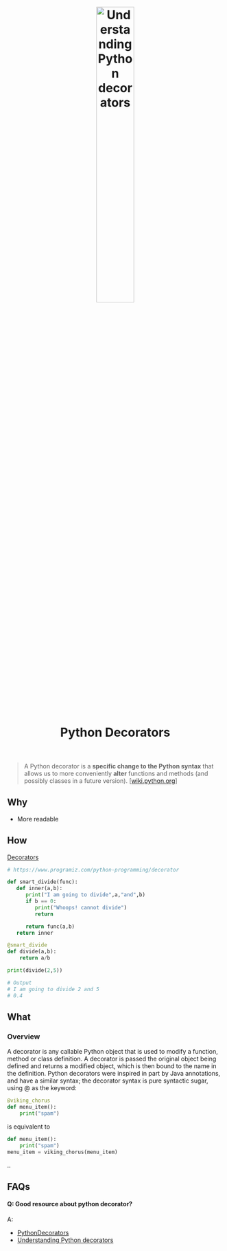 <h1 align="center">
<br>
	<a href="https://www.wikiwand.com/en/Python_syntax_and_semantics#/Decorators">
    <img src="http://qxf2.com/blog/wp-content/uploads/2014/09/qxf2-gun-decorator1.jpg" alt="Understanding Python decorators" width=42%">
  </a>
  <br><br>
Python Decorators 
  <br><br>
</h1>

> A Python decorator is a **specific change to the Python syntax** that allows us to more conveniently **alter** functions and methods (and possibly classes in a future version). [[wiki.python.org](https://wiki.python.org/moin/PythonDecorators#What_is_a_Decorator)]





## Why 

* More readable


## How 

[Decorators](https://repl.it/@WillWang42/decorator)

``` python
# https://www.programiz.com/python-programming/decorator

def smart_divide(func):
   def inner(a,b):
      print("I am going to divide",a,"and",b)
      if b == 0:
         print("Whoops! cannot divide")
         return

      return func(a,b)
   return inner

@smart_divide
def divide(a,b):
    return a/b

print(divide(2,5))

# Output
# I am going to divide 2 and 5
# 0.4

```

## What 

### Overview

A decorator is any callable Python object that is used to modify a function, method or class definition. A decorator is passed the original object being defined and returns a modified object, which is then bound to the name in the definition. Python decorators were inspired in part by Java annotations, and have a similar syntax; the decorator syntax is pure syntactic sugar, using @ as the keyword:

``` python 
@viking_chorus
def menu_item():
    print("spam")
```
is equivalent to

``` python
def menu_item():
    print("spam")
menu_item = viking_chorus(menu_item) 
``` 
 
..

## FAQs

#### Q: Good resource about python decorator?

A: 

* [PythonDecorators](https://wiki.python.org/moin/PythonDecorators#What_is_a_Decorator)
* [Understanding Python decorators](https://qxf2.com/blog/python-decorators/)
